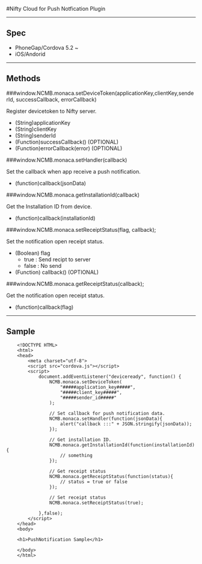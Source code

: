 
#Nifty Cloud for Push Notfication Plugin

---

## Spec

 - PhoneGap/Cordova 5.2 ~
 - iOS/Andorid

---

## Methods

###window.NCMB.monaca.setDeviceToken(applicationKey,clientKey,senderId, successCallback, errorCallback)

Register devicetoken to Nifty server.

 - (String)applicationKey
 - (String)clientKey
 - (String)senderId
 - (Function)successCallback() (OPTIONAL)
 - (Function)errorCallback(error) (OPTIONAL)
 
###window.NCMB.monaca.setHandler(callback)

Set the callback when app receive a push notification.

- (function)callback(jsonData)

###window.NCMB.monaca.getInstallationId(callback)

Get the Installation ID from device.

- (function)callback(installationId)

###window.NCMB.monaca.setReceiptStatus(flag, callback);

Set the notification open receipt status.

- (Boolean) flag 
	-  true : Send recipt to server
	- false : No send
- (Function) callback() (OPTIONAL)


###window.NCMB.monaca.getReceiptStatus(callback);

Get the notification open receipt status.

- (function)callback(flag)


---

## Sample
```
	<!DOCTYPE HTML>
	<html>
	<head>
	    <meta charset="utf-8">
	    <script src="cordova.js"></script>
	    <script>
			document.addEventListener("deviceready", function() {
				NCMB.monaca.setDeviceToken(
            		"#####application_key#####",
            		"#####client_key#####",
            		"#####sender_id#####"
				);
				
				// Set callback for push notification data.
                NCMB.monaca.setHandler(function(jsonData){
                    alert("callback :::" + JSON.stringify(jsonData));
                });
                
                // Get installation ID.
                NCMB.monaca.getInstallationId(function(installationId){
                	// something
                });
                
                // Get receipt status
                NCMB.monaca.getReceiptStatus(function(status){
                	// status = true or false
                });
                
                // Set receipt status
                NCMB.monaca.setReceiptStatus(true);
                
	        },false);		        
	    </script>
	</head>
	<body>
	
	<h1>PushNotification Sample</h1>
	
	</body>
	</html>
```